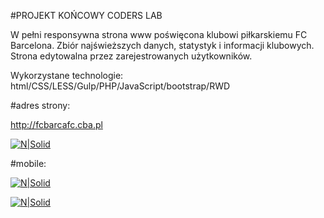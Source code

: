 #PROJEKT KOŃCOWY CODERS LAB

W pełni responsywna strona www poświęcona klubowi
piłkarskiemu FC Barcelona. Zbiór najświeższych danych,
statystyk i informacji klubowych. Strona edytowalna przez
zarejestrowanych użytkowników.

Wykorzystane technologie:
html/CSS/LESS/Gulp/PHP/JavaScript/bootstrap/RWD

#adres strony:

http://fcbarcafc.cba.pl

[![N|Solid](http://fcbarcafc.cba.pl/screen.png)](http://fcbarcafc.cba.pl)

#mobile:

[![N|Solid](http://fcbarcafc.cba.pl/screen-mobile.png)](http://fcbarcafc.cba.pl)

[![N|Solid](http://fcbarcafc.cba.pl/screen-mobile2.png)](http://fcbarcafc.cba.pl)


